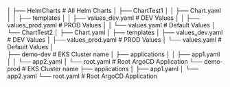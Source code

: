 │
├── HelmCharts             # All Helm Charts
│   ├── ChartTest1
│   │   ├── Chart.yaml
│   │   ├── templates
│   │   ├── values_dev.yaml    # DEV Values
│   │   ├── values_prod.yaml   # PROD Values
│   │   └── values.yaml        # Default Values
│   └── ChartTest2
│       ├── Chart.yaml
│       ├── templates
│       ├── values_dev.yaml    # DEV Values
│       ├── values_prod.yaml   # PROD Values
│       └── values.yaml        # Default Values
│   
├── demo-dev                   # EKS Cluster name
│   ├── applications
│   │   ├── app1.yaml
│   │   └── app2.yaml
│   └── root.yaml              # Root ArgoCD Application
└── demo-prod                  # EKS Cluster name
    ├── applications
    │   ├── app1.yaml
    │   └── app2.yaml
    └── root.yaml              # Root ArgoCD Application    
